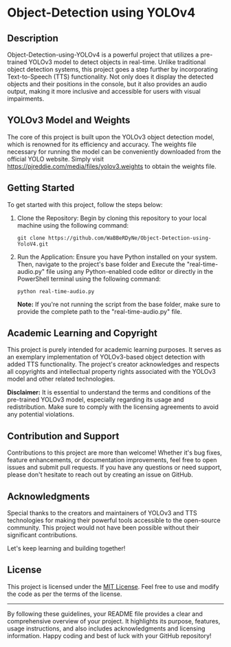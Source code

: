 # Object-Detection using YOLOv4

## Description
Object-Detection-using-YOLOv4 is a powerful project that utilizes a pre-trained YOLOv3 model to detect objects in real-time. Unlike traditional object detection systems, this project goes a step further by incorporating Text-to-Speech (TTS) functionality. Not only does it display the detected objects and their positions in the console, but it also provides an audio output, making it more inclusive and accessible for users with visual impairments.

## YOLOv3 Model and Weights
The core of this project is built upon the YOLOv3 object detection model, which is renowned for its efficiency and accuracy. The weights file necessary for running the model can be conveniently downloaded from the official YOLO website. Simply visit https://pjreddie.com/media/files/yolov3.weights to obtain the weights file.

## Getting Started
To get started with this project, follow the steps below:

1. Clone the Repository: Begin by cloning this repository to your local machine using the following command:
   ```
   git clone https://github.com/WaBBeRDyNe/Object-Detection-using-YoloV4.git
   ```
2. Run the Application: Ensure you have Python installed on your system. Then, navigate to the project's base folder and Execute the "real-time-audio.py" file using any Python-enabled code editor or directly in the PowerShell terminal using the following command:
   ```
   python real-time-audio.py
   ```
   **Note:** If you're not running the script from the base folder, make sure to provide the complete path to the "real-time-audio.py" file.

## Academic Learning and Copyright
This project is purely intended for academic learning purposes. It serves as an exemplary implementation of YOLOv3-based object detection with added TTS functionality. The project's creator acknowledges and respects all copyrights and intellectual property rights associated with the YOLOv3 model and other related technologies.

**Disclaimer:** It is essential to understand the terms and conditions of the pre-trained YOLOv3 model, especially regarding its usage and redistribution. Make sure to comply with the licensing agreements to avoid any potential violations.

## Contribution and Support
Contributions to this project are more than welcome! Whether it's bug fixes, feature enhancements, or documentation improvements, feel free to open issues and submit pull requests. If you have any questions or need support, please don't hesitate to reach out by creating an issue on GitHub.

## Acknowledgments
Special thanks to the creators and maintainers of YOLOv3 and TTS technologies for making their powerful tools accessible to the open-source community. This project would not have been possible without their significant contributions.

Let's keep learning and building together!

## License
This project is licensed under the [MIT License](LICENSE). Feel free to use and modify the code as per the terms of the license.

---

By following these guidelines, your README file provides a clear and comprehensive overview of your project. It highlights its purpose, features, usage instructions, and also includes acknowledgments and licensing information. Happy coding and best of luck with your GitHub repository!
